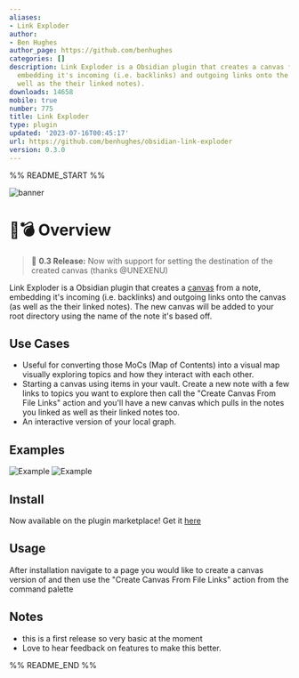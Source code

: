 ```yaml
---
aliases:
- Link Exploder
author:
- Ben Hughes
author_page: https://github.com/benhughes
categories: []
description: Link Exploder is a Obsidian plugin that creates a canvas from a note,
  embedding it's incoming (i.e. backlinks) and outgoing links onto the canvas (as
  well as the their linked notes).
downloads: 14658
mobile: true
number: 775
title: Link Exploder
type: plugin
updated: '2023-07-16T00:45:17'
url: https://github.com/benhughes/obsidian-link-exploder
version: 0.3.0
---
```


%% README_START %%

![banner](https://raw.githubusercontent.com/benhughes/obsidian-link-exploder/HEAD/images/banner.png)

# 🔗💣 Overview

> 🎉 **0.3 Release:** Now with support for setting the destination of the created canvas (thanks @UNEXENU)

Link Exploder is a Obsidian plugin that creates a [canvas](https://obsidian.md/canvas) from a note, embedding it's incoming (i.e. backlinks) and outgoing links onto the canvas (as well as the their linked notes). The new canvas will be added to your root directory using the name of the note it's based off.

## Use Cases

- Useful for converting those MoCs (Map of Contents) into a visual map visually exploring topics and how they interact with each other.
- Starting a canvas using items in your vault. Create a new note with a few links to topics you want to explore then call the "Create Canvas From File Links" action and you'll have a new canvas which pulls in the notes you linked as well as their linked notes too.
- An interactive version of your local graph.

## Examples

![Example](https://raw.githubusercontent.com/benhughes/obsidian-link-exploder/HEAD/images/example-1.png)
![Example](https://raw.githubusercontent.com/benhughes/obsidian-link-exploder/HEAD/images/example-2.png)

## Install

Now available on the plugin marketplace! Get it [here](https://obsidian.md/plugins?id=link-exploder)

## Usage

After installation navigate to a page you would like to create a canvas version of and then use the "Create Canvas From File Links" action from the command palette

## Notes

- this is a first release so very basic at the moment
- Love to hear feedback on features to make this better.


%% README_END %%